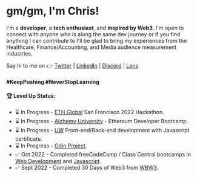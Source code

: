 # gm/gm, I'm Chris!

I'm a **developer**, a **tech enthusiast**, and **inspired by Web3**. I'm open to connect with anyone who is along the same dev journey or if you find anything I can contribute to I'll be glad to bring my experiences from the Healthcare, Finance/Accounting, and Media audience measurement industries. 

Say hi to me on 👉 [Twitter](https://twitter.com/const_salvador) | [LinkedIn](https://linkedin.com/in/csalvador58) | [Discord](discordapp.com/users/569060434108350465) | [Lens](https://www.lensfrens.xyz/csalvador.lens)


#### #KeepPushing #NeverStopLearning

#### 🏆 Level Up Status:

<!-- BLOG-POST-LIST:START -->
- ⌛ In Progress - [ETH Global](https://ethglobal.com/) San Francisco 2022 Hackathon.
- ⌛ In Progress - [Alchemy University](https://university.alchemy.com/) - Ethereum Developer Bootcamp.
- ⌛ In Progress - [UW](https://www.pce.uw.edu/) Front-end/Back-end development with Javascript certificate.
- ⌛ In Progress - [Odin Project](https://www.theodinproject.com/).
- ✅ Oct 2022 - Completed freeCodeCamp / Class Central bootcamps in [Web Development](https://freecodecamp.org/certification/csalvador58/responsive-web-design) and [Javascript](https://freecodecamp.org/certification/csalvador58/javascript-algorithms-and-data-structures).
- ✅ Sept 2022 - Completed 30 Days of Web3 from [WBW3](https://www.30daysofweb3.xyz/).
<!-- BLOG-POST-LIST:END -->
